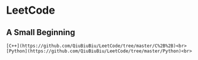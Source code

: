 # LeetCode
## A Small Beginning
    [C++](https://github.com/QiuBiuBiu/LeetCode/tree/master/C%2B%2B)<br>
    [Python](https://github.com/QiuBiuBiu/LeetCode/tree/master/Python)<br>
